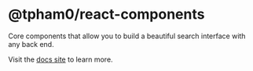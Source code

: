 # @tpham0/react-components

Core components that allow you to build a beautiful search interface with any back end.

Visit the [docs site](https://react.docs.sajari.com) to learn more.
